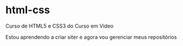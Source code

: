 # html-css
 Curso de HTML5 e CSS3 do Curso em Video

Estou aprendendo a criar siter e agora vou gerenciar meus repositórios
